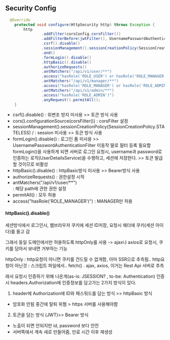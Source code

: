 ## Security Config

```java
  @Override
    protected void configure(HttpSecurity http) throws Exception {
        http
                .addFilter(corsConfig.corsFilter())
                .addFilterBefore(jwtFilter(), UsernamePasswordAuthenticationFilter.class)
                .csrf().disable()
                .sessionManagement().sessionCreationPolicy(SessionCreationPolicy.STATELESS)
                .and()
                .formLogin().disable()
                .httpBasic().disable()
                .authorizeRequests()
                .antMatchers("/api/v1/user/**")
                .access("hasRole('ROLE_USER') or hasRole('ROLE_MANAGER') or hasRole('ROLE_ADMIN')")
                .antMatchers("/api/v1/manager/**")
                .access("hasRole('ROLE_MANAGER') or hasRole('ROLE_ADMIN')")
                .antMatchers("/api/v1/admin/**")
                .access("hasRole('ROLE_ADMIN')")
                .anyRequest().permitAll();
    }
```

- csrf().disable()
: 위변조 방지 미사용 >> 토큰 방식 사용
- cors().configurationSource(corsFilter())
: corsFilter 설정
- sessionManagement().sessionCreationPolicy(SessionCreationPolicy.STATELESS) /
: session 미사용 >> 토큰 방식 사용
- formLogin().disable()
: 로그인 폼 미사용 >>
UsernamePasswordAuthenticationFilter 미동작 딸로 필터 등록 필요함
formLogin()을 사용하게 되면 서버로 로그인 요청시, username과 password로 인증하는 로직(UserDetailsService)을 수행하고, 세션에 저장한다. >> 
토큰 발급할 것이므로 비활성
- httpBasic().disable()
: 	httpBasic방식 미사용 >> Bearer방식 사용
- authorizeRequests()
: 권한설정 시작
- antMatchers("/api/v1/user/**")	
: 해당 path에 관한 권한 설정
- permitAll()
: 모두 허용
- access("hasRole('ROLE_MANAGER')")	
: MANAGER만 허용

#### httpBasic().disable()

세션방식에서 로그인시, 웹브라우저 쿠키에 세션 ID저장, 요청시 헤더에 쿠키(세션 아이다)를 들고 감

그래서 동일 도메인에서만 허용하도록 httpOnly를 사용 -> ajax나 axios로 요청시, 쿠키를 담아서 보내면 거부하는 기능

httpOnly : http요청이 아니면 쿠키를 건드릴 수 없게함, 아마 SSR으로 추측됨..
http요청이 아닌것 : 스크립트 파일에서.. fetch() . ajax, axios, 이거는 Rest Api 서버로 추측

래서 요청시 인증하기 위해 나온게(as-is: JSESSION? , to-be: Authentication)
인증시 headers.Authorization에 인증정보를 담고가는 2가지 방식이 있다.

1. header에 Authorization에 ID와 패스워드를 담는 방식 >> httpBasic 방식
- 암호화 안됨 중간에 탈퇴 위혐 > https 서버를 사용해야함

2. 토큰을 담는 방식 (JWT)>> Bearer 방식
- 노출이 되면 안되지만 id, password 보다 안전
- 서버쪽에서 계속 새로 만들어줌, 만료 시간 이후 재생성